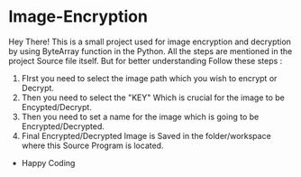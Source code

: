# Image-Encryption
Hey There! 
This is a small project used for image encryption and decryption by using ByteArray function in the Python.
All the steps are mentioned in the project Source file itself. But for better understanding Follow these steps :

1. FIrst you need to select the image path which you wish to encrypt or Decrypt.
2. Then you need to select the "KEY" Which is crucial for the image to be Encypted/Decrypt.
3. Then you need to set a name for the image which is going to be Encrypted/Decrypted.
4. Final Encrypted/Decrypted Image is Saved in the folder/workspace where this Source Program is located.

* Happy Coding 
